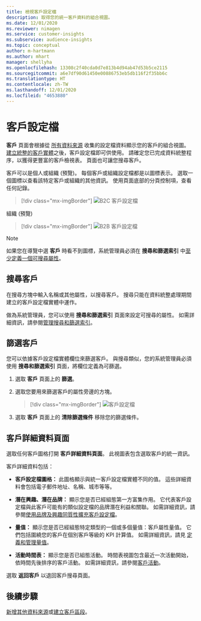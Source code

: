```yaml
---
title: 檢視客戶設定檔
description: 取得您的統一客戶資料的組合視圖。
ms.date: 12/01/2020
ms.reviewer: nimagen
ms.service: customer-insights
ms.subservice: audience-insights
ms.topic: conceptual
author: m-hartmann
ms.author: mhart
manager: shellyha
ms.openlocfilehash: 13308c2f40cda0d7e813b4d94ab47d53b5ce2115
ms.sourcegitcommit: a6e7df90d61450e00886753eb5db116f2f35bb6c
ms.translationtype: HT
ms.contentlocale: zh-TW
ms.lasthandoff: 12/01/2020
ms.locfileid: "4653880"
---
```

# <a name="customer-profiles"></a>客戶設定檔

**客戶** 頁面會根據從 [所有資料來源](data-sources.md) 收集的設定檔資料顯示您的客戶的組合視圖。 [建立統整的客戶實體](data-unification.md)之後，客戶設定檔即可供使用。 請確定您已完成資料統整程序，以獲得更豐富的客戶檢視表。 頁面也可讓您搜尋客戶。

客戶可以是個人或組織 (預覽)。 每個客戶或組織設定檔都是以圖標表示。 選取一個圖標以查看該特定客戶或組織的其他資訊。 使用頁面底部的分頁控制項，查看任何記錄。

> [!div class="mx-imgBorder"] 
> ![B2C 客戶設定檔](media/profiles-customers.png "B2C 客戶設定檔")

組織 (預覽)
> [!div class="mx-imgBorder"] 
> ![B2B 客戶設定檔](media/profile-customers-b2b.png "B2B 客戶設定檔")

> [!NOTE]
> 如果您在導覽中選 **客戶** 時看不到圖標，系統管理員必須在 **搜尋和篩選索引** 中[至少定義一個可搜尋屬性](search-filter-index.md)。

## <a name="search-for-customers"></a>搜尋客戶

在搜尋方塊中輸入名稱或其他屬性，以搜尋客戶。 搜尋只能在資料統整處理期間建立的客戶設定檔實體中運作。

做為系統管理員，您可以使用 **搜尋和篩選索引** 頁面來設定可搜尋的屬性。 如需詳細資訊，請參閱[管理搜尋和篩選索引](search-filter-index.md)。

## <a name="filter-customers"></a>篩選客戶

您可以依據客戶設定檔實體欄位來篩選客戶。 與搜尋類似，您的系統管理員必須使用 **搜尋和篩選索引** 頁面，將欄位定義為可篩選。

1. 選取 **客戶** 頁面上的 **篩選**。

2. 選取您要用來篩選客戶的屬性旁邊的方塊。

   > [!div class="mx-imgBorder"] 
   > ![客戶設定檔](media/profiles-customers3.png "客戶設定檔")

3. 選取 **客戶** 頁面上的 **清除篩選條件** 移除您的篩選條件。

##  <a name="customer-details-page"></a>客戶詳細資料頁面

選取任何客戶圖格打開 **客戶詳細資料頁面**。 此視圖表包含選取客戶的統一資訊。

客戶詳細資料包括：

-   **客戶設定檔圖格：** 此圖格顯示與統一客戶設定檔實體不同的值。 這些詳細資料會包括電子郵件地址、名稱、城市等等。 

-   **潛在興趣、潛在品牌：** 顯示您是否已經組態第一方富集作用。 它代表客戶設定檔與此客戶可能有的類似設定檔的品牌潛在利益和關聯。 如需詳細資訊，請參閱[使用品牌及興趣同質性擴充客戶設定檔](enrichment-microsoft-graph.md)。

-   **量值：** 顯示您是否已經組態特定類型的一個或多個量值：客戶屬性量值。 它們包括圍繞您的客戶在個別客戶等級的 KPI 計算值。 如需詳細資訊，請見 [定義和管理量值](measures.md)。

-   **活動時間表：** 顯示您是否已組態活動。 時間表視圖包含最近一次活動開始，依時間先後排序的客戶活動。 如需詳細資訊，請參閱[客戶活動](activities.md)。

選取 **返回客戶** 以退回客戶搜尋頁面。

## <a name="next-steps"></a>後續步驟

[新增其他資料來源](data-sources.md)或[建立客戶區段](segments.md)。
